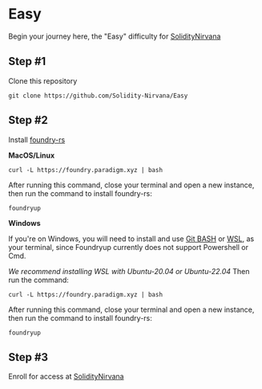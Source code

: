 # Easy
Begin your journey here, the "Easy" difficulty for [SolidityNirvana](https://soliditynirvana.com)



## Step #1

Clone this repository

```
git clone https://github.com/Solidity-Nirvana/Easy
```


## Step #2

Install [foundry-rs](https://book.getfoundry.sh/getting-started/installation)

**MacOS/Linux**
```
curl -L https://foundry.paradigm.xyz | bash
```

After running this command, close your terminal and open a new instance, then run the command to install foundry-rs:

```
foundryup
```


**Windows**

If you're on Windows, you will need to install and use [Git BASH](https://gitforwindows.org/) or [WSL](https://learn.microsoft.com/en-us/windows/wsl/install), as your terminal, 
since Foundryup currently does not support Powershell or Cmd. 

*We recommend installing WSL with Ubuntu-20.04 or Ubuntu-22.04* Then run the command:

```
curl -L https://foundry.paradigm.xyz | bash
```

After running this command, close your terminal and open a new instance, then run the command to install foundry-rs:

```
foundryup
```


## Step #3

Enroll for access at [SolidityNirvana](https://soliditynirvana.com)
